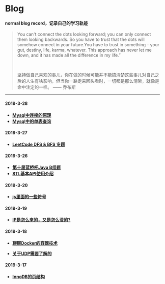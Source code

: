 # Blog

#### normal blog record，记录自己的学习轨迹

> You can't connect the dots looking forward; you can only connect them looking backwards. So you have to trust that the dots will somehow connect in your future.You have to trust in something - your gut, destiny, life, karma, whatever. This approach has never let me down, and it has made all the difference in my life.” <br />
> 
> <br />
> 
> 坚持做自己喜欢的事儿，你在做的时候可能并不能搞清楚这些事儿对自己之后的人生有啥影响，但当你一路走来回头看时，一切都是那么清晰，就像是命中注定的一样。        —— 乔布斯

---
#### 2019-3-28

- [**Mysql中连接的原理**](https://github.com/hanxuanliang/Blog/blob/master/Mysql/连接的原理.md)
- [**Mysql中的单表查询**](https://github.com/hanxuanliang/Blog/blob/master/Mysql/单表查询.md)

#### 2019-3-27

- [**LeetCode DFS & BFS 专题**](https://github.com/hanxuanliang/Blog/blob/master/Algorithm_SP/DFS&BFS.md)

#### 2019-3-26

- [**第十届蓝桥杯Java B组题**](https://github.com/hanxuanliang/Blog/blob/master/Algorithm_Game/第十届蓝桥杯Java_B组.md)
- [**STL基本API使用介绍**](https://github.com/hanxuanliang/Blog/blob/master/Algorithm_Game/STL基本介绍.md)

#### 2019-3-20

- [**js里面的一些符号**](https://github.com/hanxuanliang/Blog/blob/master/JS/关于js里面的一些符号.md)

#### 2019-3-19

- [**IP是怎么来的，又是怎么没的?**](https://github.com/hanxuanliang/Blog/blob/master/NetWork/IP是怎么来的，又是怎么没的.md)

#### 2019-3-18

- [**聊聊Docker的容器技术**](https://github.com/hanxuanliang/Blog/blob/master/Docker/Docker的虚拟化和容器技术.md)

- [**关于UDP需要了解的**](https://github.com/hanxuanliang/Blog/blob/master/NetWork/关于UDP需要了解的.md)

#### 2019-3-17

- [**InnoDB的页结构**](https://github.com/hanxuanliang/Blog/blob/master/Mysql/InnoDB的页结构.md)
